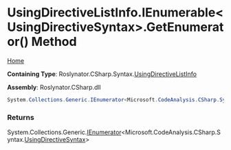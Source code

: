 # UsingDirectiveListInfo\.IEnumerable\<UsingDirectiveSyntax>\.GetEnumerator\(\) Method

[Home](../../../../../README.md)

**Containing Type**: Roslynator\.CSharp\.Syntax\.[UsingDirectiveListInfo](../README.md)

**Assembly**: Roslynator\.CSharp\.dll

```csharp
System.Collections.Generic.IEnumerator<Microsoft.CodeAnalysis.CSharp.Syntax.UsingDirectiveSyntax> System.Collections.Generic.IEnumerable<Microsoft.CodeAnalysis.CSharp.Syntax.UsingDirectiveSyntax>.GetEnumerator()
```

### Returns

System\.Collections\.Generic\.[IEnumerator](https://docs.microsoft.com/en-us/dotnet/api/system.collections.generic.ienumerator-1)\<Microsoft\.CodeAnalysis\.CSharp\.Syntax\.[UsingDirectiveSyntax](https://docs.microsoft.com/en-us/dotnet/api/microsoft.codeanalysis.csharp.syntax.usingdirectivesyntax)>

